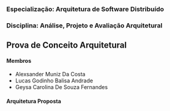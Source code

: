 ### Especialização: Arquitetura de Software Distribuído 
### Disciplina: Análise, Projeto e Avaliação Arquitetural
## Prova de Conceito Arquitetural

#### Membros
* Alexsander Muniz Da Costa
* Lucas Godinho Balisa Andrade
* Geysa Carolina De Souza Fernandes

#### Arquitetura Proposta
